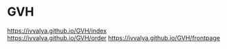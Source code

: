 # GVH
https://ivvalya.github.io/GVH/index   
https://ivvalya.github.io/GVH/order
https://ivvalya.github.io/GVH/frontpage
